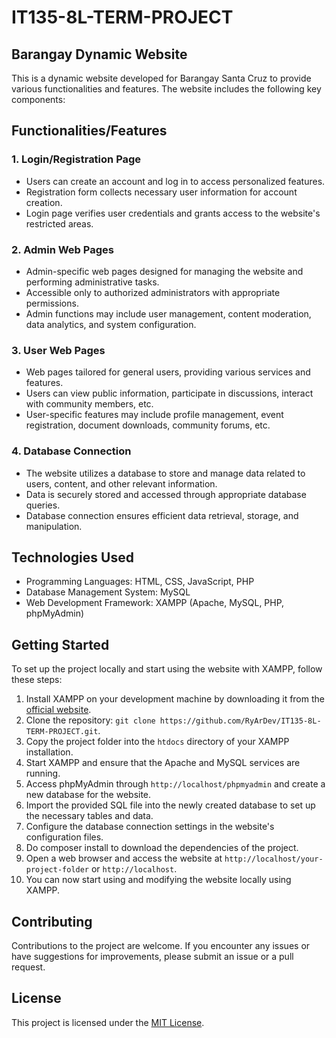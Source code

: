 # IT135-8L-TERM-PROJECT

## Barangay Dynamic Website

This is a dynamic website developed for Barangay Santa Cruz to provide various functionalities and features. The website includes the following key components:

## Functionalities/Features

### 1. Login/Registration Page

- Users can create an account and log in to access personalized features.
- Registration form collects necessary user information for account creation.
- Login page verifies user credentials and grants access to the website's restricted areas.

### 2. Admin Web Pages

- Admin-specific web pages designed for managing the website and performing administrative tasks.
- Accessible only to authorized administrators with appropriate permissions.
- Admin functions may include user management, content moderation, data analytics, and system configuration.

### 3. User Web Pages

- Web pages tailored for general users, providing various services and features.
- Users can view public information, participate in discussions, interact with community members, etc.
- User-specific features may include profile management, event registration, document downloads, community forums, etc.

### 4. Database Connection

- The website utilizes a database to store and manage data related to users, content, and other relevant information.
- Data is securely stored and accessed through appropriate database queries.
- Database connection ensures efficient data retrieval, storage, and manipulation.

## Technologies Used

- Programming Languages: HTML, CSS, JavaScript, PHP
- Database Management System: MySQL
- Web Development Framework: XAMPP (Apache, MySQL, PHP, phpMyAdmin)

## Getting Started

To set up the project locally and start using the website with XAMPP, follow these steps:

1. Install XAMPP on your development machine by downloading it from the [official website](https://www.apachefriends.org/index.html).
2. Clone the repository: `git clone https://github.com/RyArDev/IT135-8L-TERM-PROJECT.git`.
3. Copy the project folder into the `htdocs` directory of your XAMPP installation.
4. Start XAMPP and ensure that the Apache and MySQL services are running.
5. Access phpMyAdmin through `http://localhost/phpmyadmin` and create a new database for the website.
6. Import the provided SQL file into the newly created database to set up the necessary tables and data.
7. Configure the database connection settings in the website's configuration files.
8. Do composer install to download the dependencies of the project.
9. Open a web browser and access the website at `http://localhost/your-project-folder` or `http://localhost`.
10. You can now start using and modifying the website locally using XAMPP.

## Contributing

Contributions to the project are welcome. If you encounter any issues or have suggestions for improvements, please submit an issue or a pull request.

## License

This project is licensed under the [MIT License](LICENSE).